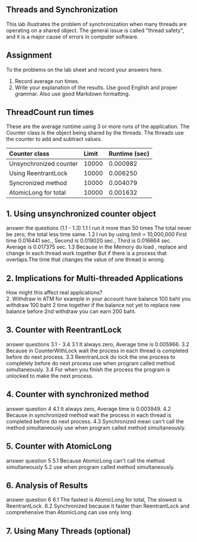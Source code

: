 ## Threads and Synchronization

This lab illustrates the problem of synchronization when many threads are operating on a shared object.  The general issue is called "thread safety", and it is a major cause of errors in computer software.

## Assignment

To the problems on the lab sheet and record your answers here.

1. Record average run times.
2. Write your explanation of the results.  Use good English and proper grammar.  Also use good Markdown formatting.

## ThreadCount run times

These are the average runtime using 3 or more runs of the application.
The Counter class is the object being shared by the threads.
The threads use the counter to add and subtract values.

| Counter class           | Limit              | Runtime (sec)   |
|:------------------------|:-------------------|-----------------|
| Unsynchronized counter  |      10000         |     0.000982    |
| Using ReentrantLock     |      10000         |     0.006250    |
| Syncronized method      |      10000         |     0.004079    |
| AtomicLong for total    |      10000         |     0.001632    |

## 1. Using unsynchronized counter object

answer the questions (1.1 - 1.3)
1.1 I run it more than 50 times The total never be zero, the total less time same.
1.2 I run by using limit = 10,000,000 First time 0.016441 sec., Second is 0.019020 sec., Third is 0.016664 sec. 
	Average is 0.017375 sec.
1.3 Because in the Memory do load , replace and change In each thread work together But if there is a process that overlaps.The 	time that changes the value of one thread is wrong. 
## 2. Implications for Multi-threaded Applications

How might this affect real applications?  
2. Withdraw in ATM for example in your account have balance 100 baht you withdraw 100 baht 2 time together if the balance not yet to replace new balance before 2nd withdraw you can earn 200 baht.

## 3. Counter with ReentrantLock

answer questions 3.1 - 3.4
3.1 It always zero, Average time is 0.005966.
3.2 Because in CounterWithLock wait the process in each thread is completed before do next process.
3.3 ReentranLock do lock the one process to completely before do next process use when program called method simultaneously. 
3.4 For when you finish the process the program is unlocked to make the next process.

## 4. Counter with synchronized method

answer question 4
4.1 It always zero, Average time is 0.003949.
4.2 Because in synchronized method wait the process in each thread is completed before do next process.
4.3 Synchronized mean can't call the method simultaneously use when program called method simultaneously.


## 5. Counter with AtomicLong

answer question 5
5.1 Because AtomicLong can't call the method simultaneously
5.2 use when program called method simultaneously.

## 6. Analysis of Results

answer question 6
6.1 The fastest is AtomicLong for total, The slowest is ReentrantLock.
6.2 Synchronized because it faster than ReentrantLock and comprehensive than AtomicLong can use only long.


## 7. Using Many Threads (optional)

